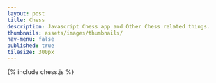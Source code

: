 ```yaml
---
layout: post
title: Chess
description: Javascript Chess app and Other Chess related things.
thumbnails: assets/images/thumbnails/
nav-menu: false
published: true
tilesize: 300px
---
```

{% include chess.js %}
